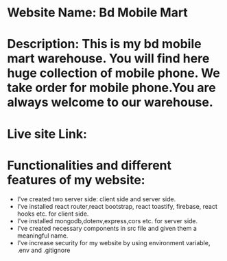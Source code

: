 # Website Name: Bd Mobile Mart
# Description: This is my bd mobile mart warehouse. You will find here huge collection of mobile phone. We take order for mobile phone.You are always welcome to our warehouse.
# Live site Link:
# Functionalities and different features of my website:
* I've created two server side: client side and server side.
* I've installed react router,react bootstrap, react toastify, firebase, react hooks etc. for client side.
* I've installed mongodb,dotenv,express,cors etc. for server side.
* I've created necessary components in src file and given them a meaningful name.
* I've increase security for my website by using environment variable, .env and .gitignore